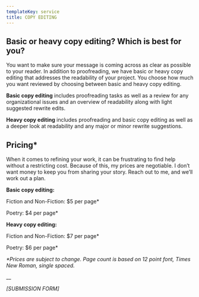 ```yaml
---
templateKey: service
title: COPY EDITING
---
```

## Basic or heavy copy editing? Which is best for you?

You want to make sure your message is coming across as clear as possible to your reader. In addition to proofreading, we have basic or heavy copy editing that addresses the readability of your project. You choose how much you want reviewed by choosing between basic and heavy copy editing.

**Basic copy editing** includes proofreading tasks as well as a review for any organizational issues and an overview of readability along with light suggested rewrite edits.

**Heavy copy editing** includes proofreading and basic copy editing as well as a deeper look at readability and any major or minor rewrite suggestions.

## Pricing*

When it comes to refining your work, it can be frustrating to find help without a restricting cost. Because of this, my prices are negotiable. I don’t want money to keep you from sharing your story. Reach out to me, and we’ll work out a plan.

**Basic copy editing:** 

Fiction and Non-Fiction: $5 per page* 

Poetry: $4 per page*

**Heavy copy editing:** 

Fiction and Non-Fiction: $7 per page*  

Poetry: $6 per page*

_\*Prices are subject to change. Page count is based on 12 point font, Times New Roman, single spaced._

__

_\[SUBMISSION FORM]_
